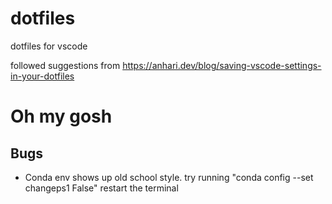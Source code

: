 # dotfiles
dotfiles for vscode

followed suggestions from https://anhari.dev/blog/saving-vscode-settings-in-your-dotfiles


# Oh my gosh 

## Bugs
* Conda env shows up old school style. try running "conda config --set changeps1 False" restart the terminal
